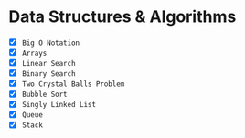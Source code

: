 # Data Structures & Algorithms

- [x] `Big O Notation`
- [x] `Arrays`
- [x] `Linear Search`
- [x] `Binary Search`
- [x] `Two Crystal Balls Problem`
- [x] `Bubble Sort`
- [x] `Singly Linked List`
- [x] `Queue`
- [x] `Stack`
